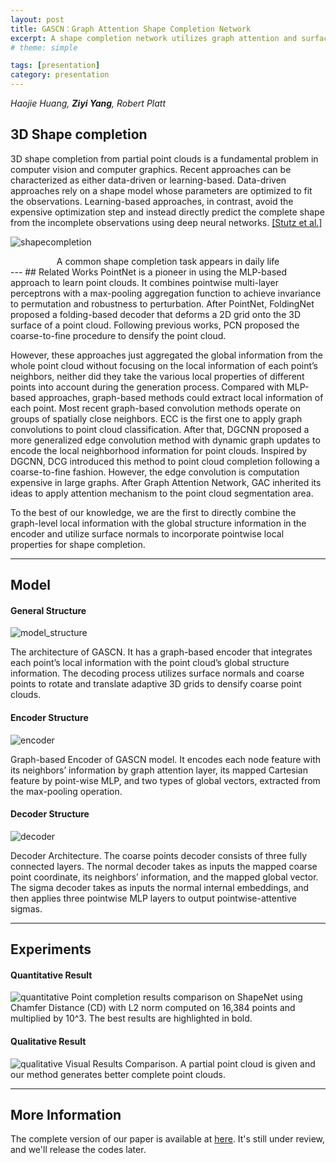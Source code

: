 ```yaml
---
layout: post
title: GASCN：Graph Attention Shape Completion Network
excerpt: A shape completion network utilizes graph attention and surface normal
# theme: simple

tags: [presentation]
category: presentation
---
```

_Haojie Huang, **Ziyi Yang**, Robert Platt_
## 3D Shape completion
3D shape completion from partial point clouds is a fundamental problem in computer vision and computer graphics. Recent approaches can be characterized as either data-driven or learning-based. Data-driven approaches rely on a shape model whose parameters are optimized to fit the observations. Learning-based approaches, in contrast, avoid the expensive optimization step and instead directly predict the complete shape from the incomplete observations using deep neural networks. [\[Stutz et al.\]](https://davidstutz.de/wordpress/wp-content/uploads/2018/04/shape-completion-cvpr2018-paper.pdf)

![shapecompletion](/images/pcn.png)
<center>A common shape completion task appears in daily life</center>
---
## Related Works
PointNet is a pioneer in using the MLP-based approach to learn point clouds. It combines pointwise multi-layer perceptrons with a max-pooling aggregation function to achieve invariance to permutation and robustness to perturbation. After PointNet, FoldingNet proposed a folding-based decoder that deforms a 2D grid onto the 3D surface of a point cloud. Following previous works, PCN proposed the coarse-to-fine procedure to densify the point cloud.  

However, these approaches just aggregated the global information from the whole point cloud without focusing on the local information of each point’s neighbors, neither did they take the various local properties of different points into account during the generation process. Compared with MLP-based approaches, graph-based methods could extract local information of each point. Most recent graph-based convolution methods operate on groups of spatially close neighbors. ECC is the first one to apply graph convolutions to point cloud classification. After that, DGCNN  proposed a more generalized edge convolution method with dynamic graph updates to encode the local neighborhood information for point clouds. Inspired by DGCNN, DCG introduced this method to point cloud completion following a coarse-to-fine fashion. However, the edge convolution is computation expensive in large graphs. After Graph Attention Network, GAC inherited its ideas to apply attention mechanism to the point cloud segmentation area.  

To the best of our knowledge, we are the first to directly combine the graph-level local information with the global structure information in the encoder and utilize surface normals to incorporate pointwise local properties for shape completion.

----
## Model
#### General Structure

![model_structure](/images/model.png)

The architecture of GASCN. It has a graph-based encoder that integrates each point’s local information with the point cloud’s global structure information. The decoding process utilizes surface normals and coarse points to rotate and translate adaptive 3D grids to densify coarse point clouds.
#### Encoder Structure
![encoder](/images/encoder.png)

Graph-based Encoder of GASCN model. It encodes each node feature with its neighbors’ information by graph attention layer, its mapped Cartesian feature by point-wise MLP, and two types of global vectors, extracted from the max-pooling operation.
#### Decoder Structure
![decoder](/images/decoder.png)

Decoder Architecture. The coarse points decoder consists of three fully connected layers. The normal decoder takes as inputs the mapped coarse point coordinate, its neighbors’ information, and the mapped global vector. The sigma decoder takes as inputs the normal internal embeddings, and then applies three pointwise MLP layers to output pointwise-attentive sigmas.

---
## Experiments
#### Quantitative Result
![quantitative](/images/quant.png)
Point completion results comparison on ShapeNet using Chamfer Distance (CD) with L2 norm computed on 16,384 points and multiplied by 10^3. The best results are highlighted in bold.
#### Qualitative Result
![qualitative](/images/quali.png)
Visual Results Comparison. A partial point cloud is given and our method generates better complete point clouds.

---
## More Information
The complete version of our paper is available at [here](https://drive.google.com/file/d/1VoMU8Q99GDv1KbkigsF-E3GQsozhlkIr/view). It's still under review, and we'll release the codes later.
